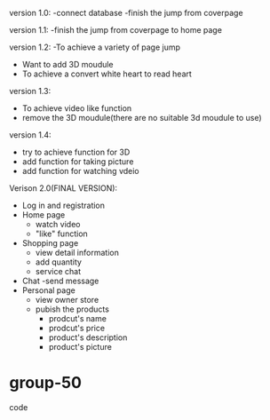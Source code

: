 version 1.0:
-connect database
-finish the jump from coverpage

version 1.1:
-finish the jump from coverpage to home page

version 1.2:
-To achieve a variety of page jump
- Want to add 3D moudule 
- To achieve a convert white heart to read heart

version 1.3:
- To achieve video like function
- remove the 3D moudule(there are no suitable 3d moudule to use)

version 1.4:
- try to achieve function for 3D 
- add function for taking picture
- add function for watching vdeio

Verison 2.0(FINAL VERSION):
- Log in and registration
- Home page
    - watch video
    - "like" function
- Shopping page
    - view detail information
    - add quantity
    - service chat
- Chat
    -send message 
- Personal page
    - view owner store
    - pubish the products
        - prodcut's name
        - prodcut's price
        - product's description
        - product's picture

# group-50
code 
